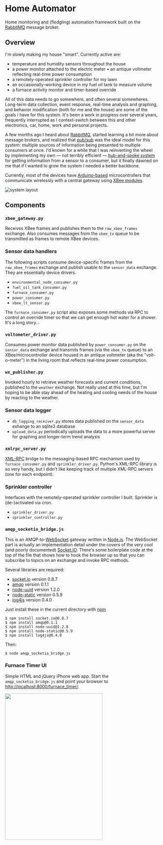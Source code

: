 Home Automator
==============

Home monitoring and (fledgling) automation framework built on the [RabbitMQ][1] message broker.

Overview
--------

I'm slowly making my house "smart".  Currently active are:

* temperature and humidity sensors throughout the house
* a power monitor attached to the electric meter
• an antique voltmeter reflecting real-time power consumption
* a remotely-operated sprinkler controller for my lawn
* an occasionally-working device in my fuel oil tank to measure volume
* a furnace activity monitor and timer-based override

All of this data needs to go somewhere, and often several somewheres.  Long-term data collection, event response, real-time analysis and graphing, and behavior modification (both for me and the house) are some of the goals I have for this system.  It's been a work in progress over several years, frequently interrupted as I context-switch between this and other electronics, car, home, work and personal projects.

A few months ago I heard about [RabbitMQ][1], started learning a bit more about message brokers, and realized that [pub/sub][2] was the ideal model for this system: multiple sources of information being presented to multiple consumers at once.  I'd known for a while that I was reinventing the wheel by implementing my own — not terribly efficient — [hub-and-spoke system][3] for getting information from a sensor to a consumer, but it finally dawned on me that if I wanted to grow the system I needed a better backbone.

Currently, most of the devices have [Arduino-based][4] microcontrollers that communicate wirelessly with a central gateway using [XBee modules][5].

![system layout](https://github.com/blalor/home-automator/wiki/images/system%20layout.png "system layout")

Components
----------

### `xbee_gateway.py`

Receives XBee frames and publishes them to the `raw_xbee_frames` exchange.  Also consumes messages from the `xbee_tx` queue to be transmitted as frames to remote XBee devices.

### Sensor data handlers

The following scripts consume device-specific frames from the `raw_xbee_frames` exchange and publish usable to the `sensor_data` exchange.  They are essentially device drivers.

* `environmental_node_consumer.py`
* `fuel_oil_tank_consumer.py`
* `furnace_consumer.py`
* `power_consumer.py`
* `xbee_lt_sensor.py`

The `furnace_consumer.py` script also exposes some methods via RPC to control an override timer so that we can get enough hot water for a shower.  It's a long story…

### `voltometer_driver.py`

Consumes power monitor data published by `power_consumer.py` on the `sensor_data` exchange and transmits frames (via the `xbee_tx` queue) to an XBee/microcontroller device housed in an antique voltmeter (aka the "volt-o-meter") in the living room that reflects real-time power consumption.

### `wx_publisher.py`

Invoked hourly to retrieve weather forecasts and current conditions, published to the `weather` exchange.  Not really used at this time, but I'm hoping to be able stay ahead of the heating and cooling needs of the house by reacting to the weather.

### Sensor data logger

* `db_logging_receiver.py` stores data published on the `sensor_data` exhange to an sqlite3 database
* `upload_data.py` periodically uploads the data to a more powerful server for graphing and longer-term trend analysis

### `xmlrpc_server.py`

[XML-RPC][6] bridge to the messaging-based RPC mechanism used by `furnace_consumer.py` and `sprinkler_driver.py`.  Python's XML-RPC library is so very handy, but I didn't like keeping track of multiple XML-RPC servers (one for each endpoint).

### Sprinkler controller

Interfaces with the remotely-operated sprinkler controller I built.  Sprinkler is (de-)activated via cron.

* `sprinkler_driver.py`
* `sprinkler_controller.py`

### `amqp_socketio_bridge.js`

This is an AMQP-to-[WebSocket][websocket] gateway written in [Node.js][nodejs].  The WebSocket part is actually an implementation detail under the covers of the very cool (and poorly documented) [Socket.IO][socketio].  There's some boilerplate code at the top of the file that shows how to hook the browser up so that you can subscribe to topics on an exchange and invoke RPC methods.

Several libraries are required:

* [socket.io][socketio] version 0.8.7
* [amqp][node-amqp] version 0.1.1
* [node-uuid][node-uuid] version 1.2.0
* [node-static][node-static] version 0.5.9
* [log4js][log4js] version 0.4.0

Just install these in the current directory with [npm][npm]

    $ npm install socket.io@0.8.7
    $ npm install amqp@0.1.1
    $ npm install node-uuid@1.2.0
    $ npm install node-static@0.5.9
    $ npm install log4js@0.4.0

Then:

    $ node amqp_socketio_bridge.js

### Furnace Timer UI

Simple HTML and jQuery iPhone web app.  Start the `amqp_socketio_bridge.js` and point your browser to [http://localhost:8000/furnace_timer/](http://localhost:8000/furnace_timer/).

<img src="https://github.com/blalor/home-automator/wiki/images/furnace%20timer%20screenshot.png" width="320" height="480" />

[1]: http://www.rabbitmq.com/
[2]: http://en.wikipedia.org/wiki/Publish/subscribe
[3]: https://github.com/blalor/home-automator/tree/b4a59caab7da5b0771b1b6abc151f1b64eedd326
[4]: http://arduino.cc/
[5]: http://www.ladyada.net/make/xbee/
[6]: http://en.wikipedia.org/wiki/XML-RPC
[nodejs]: http://nodejs.org/
[websocket]: http://en.wikipedia.org/wiki/WebSocket
[socketio]: http://socket.io/
[node-amqp]: http://github.com/postwait/node-amqp
[node-uuid]: http://github.com/broofa/node-uuid
[node-static]: http://github.com/cloudhead/node-static
[npm]: http://npmjs.org/
[log4js]: http://github.com/csausdev/log4js-node
